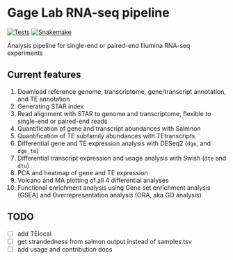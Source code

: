 # Gage Lab RNA-seq pipeline

[![Tests](https://github.com/gage-lab/rnaseq/actions/workflows/main.yml/badge.svg)](https://github.com/gage-lab/rnaseq/actions/workflows/main.yml)
[![Snakemake](https://img.shields.io/badge/snakemake-≥7.22.0-brightgreen.svg)](https://snakemake.github.io)

Analysis pipeline for single-end or paired-end Illumina RNA-seq experiments

## Current features

1. Download reference genome, transcriptome, gene/transcript annotation, and TE annotation
2. Generating STAR index
3. Read alignment with STAR to genome and transcriptome, flexible to single-end or paired-end reads
4. Quantification of gene and transcript abundances with Salmnon
5. Quantification of TE subfamily abundances with TEtranscripts
6. Differential gene and TE expression analysis with DESeq2 (`dge`, and `dge_te`)
7. Differential transcript expression and usage analysis with Swish (`dte` and `dtu`)
8. PCA and heatmap of gene and TE expression
9. Volcano and MA plotting of all 4 differential analyses
10. Functional enrichment analysis using Gene set enrichment analysis (GSEA) and Overrepresentation analysis (ORA, aka GO analysis)

## TODO

- [ ] add TElocal
- [ ] get strandedness from salmon output instead of samples.tsv
- [ ] add usage and contribution docs
